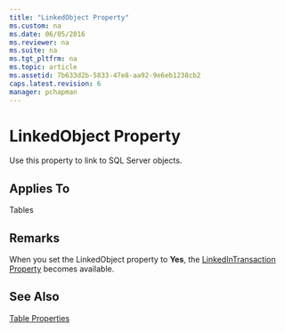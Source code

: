 ```yaml
---
title: "LinkedObject Property"
ms.custom: na
ms.date: 06/05/2016
ms.reviewer: na
ms.suite: na
ms.tgt_pltfrm: na
ms.topic: article
ms.assetid: 7b633d2b-5833-47e8-aa92-9e6eb1238cb2
caps.latest.revision: 6
manager: pchapman
---
```

# LinkedObject Property
Use this property to link to SQL Server objects.  
  
## Applies To  
 Tables  
  
## Remarks  
 When you set the LinkedObject property to **Yes**, the [LinkedInTransaction Property](../dynamics-nav/LinkedInTransaction-Property.md) becomes available.  
  
## See Also  
 [Table Properties](../dynamics-nav/Table-Properties.md)